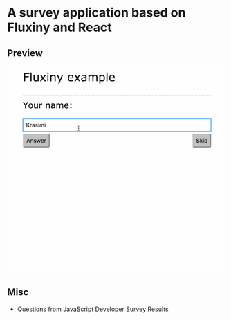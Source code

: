 # A survey application based on Fluxiny and React

## Preview

![Fluxiny](./img/fluxiny.gif)

## Misc

* Questions from [JavaScript Developer Survey Results](https://ponyfoo.com/articles/javascript-developer-survey-results)